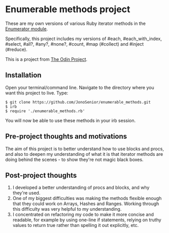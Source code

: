 # Enumerable methods project

These are my own versions of various Ruby iterator methods in the [Enumerator module](https://ruby-doc.org/core-2.4.2/Enumerable.html).

Specifically, this project includes my versions of #each, #each_with_index, #select, #all?, #any?, #none?, #count, #map (#collect) and #inject (#reduce).

This is a project from [The Odin Project](https://www.theodinproject.com/courses/ruby-programming/lessons/advanced-building-blocks).

## Installation

Open your terminal/command line. Navigate to the directory where you want this project to live. Type:
```
$ git clone https://github.com/JonoSenior/enumerable_methods.git
$ irb
$ require './enumerable_methods.rb'
``` 
You will now be able to use these methods in your irb session.

## Pre-project thoughts and motivations

The aim of this project is to better understand how to use blocks and procs, and also to deepen my understanding of what it is that iterator methods are doing behind the scenes - to show they're not magic black boxes.

## Post-project thoughts

1. I developed a better understanding of procs and blocks, and why they're used.
2. One of my biggest difficulties was making the methods flexible enough that they could work on Arrays, Hashes and Ranges. Working through this difficulty was very helpful to my understanding.
3. I concentrated on refactoring my code to make it more concise and readable, for example by using one-line if statements, relying on truthy values to return true rather than spelling it out explicitly, etc.
